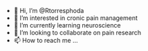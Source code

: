 - 👋 Hi, I’m @Rtorresphoda
- 👀 I’m interested in cronic pain management
- 🌱 I’m currently learning neuroscience
- 💞️ I’m looking to collaborate on pain research
- 📫 How to reach me ...

<!---
Rtorresphoda/Rtorresphoda is a ✨ special ✨ repository because its `README.md` (this file) appears on your GitHub profile.
You can click the Preview link to take a look at your changes.
--->
